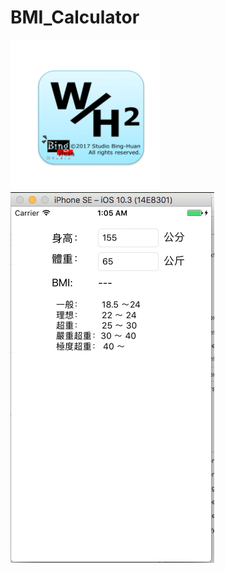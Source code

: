 # BMI_Calculator

<img src="Icon.png" width="240">

<img src="./images/demo.png" width="auto" height="auto">
